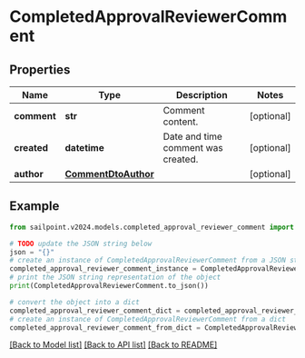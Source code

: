 # CompletedApprovalReviewerComment


## Properties

Name | Type | Description | Notes
------------ | ------------- | ------------- | -------------
**comment** | **str** | Comment content. | [optional] 
**created** | **datetime** | Date and time comment was created. | [optional] 
**author** | [**CommentDtoAuthor**](CommentDtoAuthor.md) |  | [optional] 

## Example

```python
from sailpoint.v2024.models.completed_approval_reviewer_comment import CompletedApprovalReviewerComment

# TODO update the JSON string below
json = "{}"
# create an instance of CompletedApprovalReviewerComment from a JSON string
completed_approval_reviewer_comment_instance = CompletedApprovalReviewerComment.from_json(json)
# print the JSON string representation of the object
print(CompletedApprovalReviewerComment.to_json())

# convert the object into a dict
completed_approval_reviewer_comment_dict = completed_approval_reviewer_comment_instance.to_dict()
# create an instance of CompletedApprovalReviewerComment from a dict
completed_approval_reviewer_comment_from_dict = CompletedApprovalReviewerComment.from_dict(completed_approval_reviewer_comment_dict)
```
[[Back to Model list]](../README.md#documentation-for-models) [[Back to API list]](../README.md#documentation-for-api-endpoints) [[Back to README]](../README.md)


